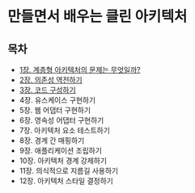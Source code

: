 # 만들면서 배우는 클린 아키텍처

## 목차
- [1장. 계층형 아키텍처의 문제는 무엇일까?](./contents/chapter01.md)
- [2장. 의존성 역전하기](./contents/chapter02.md)
- [3장. 코드 구성하기](./contents/chapter03.md)
- 4장. 유스케이스 구현하기
- 5장. 웹 어댑터 구현하기
- 6장. 영속성 어댑터 구현하기
- 7장. 아키텍처 요소 테스트하기
- 8장. 경계 간 매핑하기
- 9장. 애플리케이션 조립하기
- 10장. 아키텍처 경계 강제하기
- 11장. 의식적으로 지름길 사용하기
- 12장. 아키텍처 스타일 결정하기